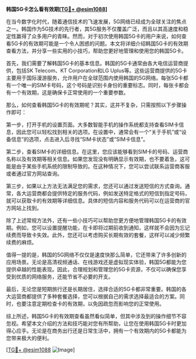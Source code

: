 **韩国5G卡怎么看有效期[[TG💪+ @esim1088](https://t.me/s/esim1088)]**

在当今数字化时代，随着通信技术的飞速发展，5G网络已经成为全球关注的焦点之一。韩国作为5G技术的先行者，其5G服务不仅覆盖广泛，而且以其高速度和稳定性赢得了众多用户的青睐。然而，对于初次使用韩国5G卡的用户来说，如何查看5G卡的有效期可能是一个令人困惑的问题。本文将详细介绍韩国5G卡的有效期查看方法，并分享一些实用的小技巧，帮助您更好地管理和使用您的韩国5G卡。

首先，我们需要了解韩国5G卡的基本信息。韩国的5G卡通常由各大电信运营商提供，包括SK Telecom、KT Corporation和LG Uplus等。这些运营商提供的5G卡主要用于国际漫游服务，允许用户在全球范围内使用韩国的5G网络。每张5G卡都有一个唯一的SIM卡号码，这个号码是识别卡身份的重要标志。同时，每张卡都会有一个有效期，这是确保卡正常使用的一个重要参数。

那么，如何查看韩国5G卡的有效期呢？其实，这并不复杂，只需按照以下步骤操作即可：

第一步，打开手机的设置页面。大多数智能手机的操作系统都支持查看SIM卡信息，因此您可以轻松找到相关的选项。在设置中，通常会有一个“关于手机”或“设备信息”的选项，点击进入后寻找“SIM卡状态”或“SIM卡信息”。

第二步，查看SIM卡的详细信息。在这里，您应该能够看到SIM卡的号码、运营商名称以及有效期等相关信息。如果您发现没有明确显示有效期，也不要着急，这可能是由于某些手机系统的限制导致的。在这种情况下，您可以尝试联系运营商客服或者通过官方网站查询。

第三步，如果以上方法无法满足您的需求，您还可以通过发送短信的方式查询。通常，各大运营商都会提供特定的服务代码，例如发送特定格式的短信到指定号码，就可以获取卡的有效期等详细信息。具体的短信内容和服务代码可以在运营商的官方网站上找到。

除了上述常规方法外，还有一些小技巧可以帮助您更方便地管理韩国5G卡的有效期。例如，您可以设置提醒功能，在卡即将过期前收到通知，这样就不会因为忘记续费而导致卡失效。此外，您还可以考虑购买长期有效的套餐，这样可以减少频繁续费的麻烦。

值得一提的是，韩国的5G网络不仅仅是速度快那么简单，它还带来了许多创新的应用场景。无论是高清视频通话、在线游戏还是虚拟现实体验，韩国5G都能为您提供卓越的性能表现。因此，合理规划和管理您的5G卡资源，不仅可以确保您享受到优质的网络服务，还能节省不必要的开支。

最后，无论您是短期旅行还是长期居住，选择合适的5G卡都非常重要。韩国的各大运营商都提供了多种套餐选择，您可以根据自己的需求选择最适合的方案。同时，也要注意定期检查卡的有效期，以免因疏忽而影响您的正常使用。

综上所述，韩国5G卡的有效期查看虽然看似简单，但其中涉及到的操作细节不容忽视。希望本文介绍的方法和技巧能对您有所帮助，让您在使用韩国5G卡时更加得心应手。无论是在商务出行还是日常生活中，拥有一个有效期内的5G卡都能为您带来极大的便利。

[[TG💪+ @esim1088](https://t.me/s/esim1088) ![Image](https://i.postimg.cc/4NQfJmqS/Snipaste-2025-05-13-00-14-12.png)]